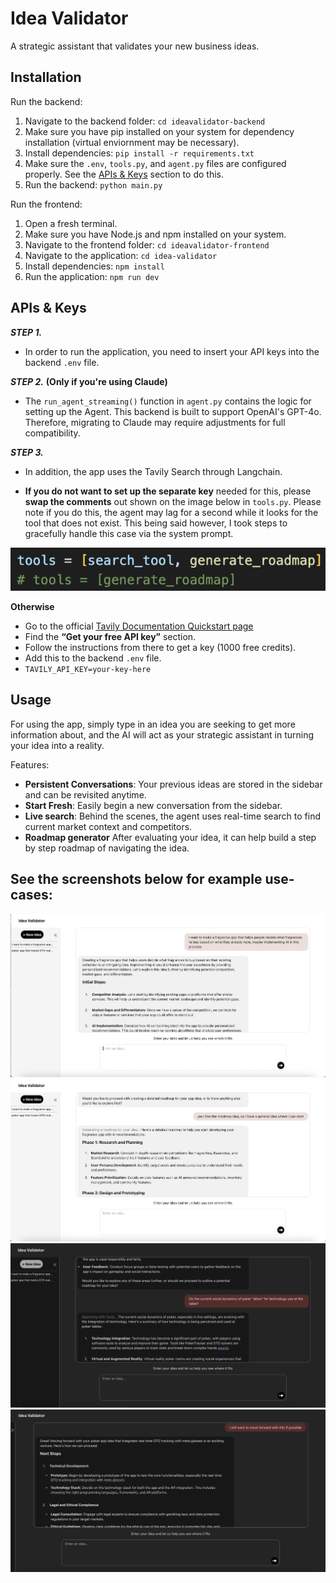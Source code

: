 # Idea Validator

A strategic assistant that validates your new business ideas.

## Installation

Run the backend:
1. Navigate to the backend folder: ```cd ideavalidator-backend```
2. Make sure you have pip installed on your system for dependency installation (virtual enviornment may be necessary).
3. Install dependencies:  ```pip install -r requirements.txt```
4. Make sure the ```.env```, ```tools.py```, and ```agent.py``` files are configured properly. See the [APIs & Keys](#apis--keys) section to do this.
5. Run the backend: ```python main.py```

Run the frontend:
1. Open a fresh terminal.
2. Make sure you have Node.js and npm installed on your system.
3. Navigate to the frontend folder: ```cd ideavalidator-frontend```
4. Navigate to the application: ```cd idea-validator```
5. Install dependencies: ```npm install```
6. Run the application: ```npm run dev```

## APIs & Keys 
***STEP 1.***

- In order to run the application, you need to insert your API keys into the backend ```.env``` file.

***STEP 2.*** **(Only if you're using Claude)** 

- The ```run_agent_streaming()``` function in ```agent.py``` contains the logic for setting up the Agent. This backend is built to support OpenAI's GPT-4o.
Therefore, migrating to Claude may require adjustments for full compatibility.

***STEP 3.***

- In addition, the app uses the Tavily Search through Langchain. 

- **If you do not want to set up the separate key** needed for this, please **swap the comments** out shown on the image below in ```tools.py```. Please note if you do this, the agent may lag for a second while it looks for the tool that does not exist. This being said however, I took steps to gracefully handle this case via the system prompt.

![App Demo image 1](IdeaValidator-Readme/assets/tools.png)

**Otherwise**
- Go to the official [Tavily Documentation Quickstart page](https://docs.tavily.com/documentation/quickstart)
- Find the **“Get your free API key”** section.
- Follow the instructions from there to get a key (1000 free credits).
- Add this to the backend ```.env``` file.
- ```TAVILY_API_KEY=your-key-here```



## Usage

For using the app, simply type in an idea you are seeking to get more information about, and 
the AI will act as your strategic assistant in turning your idea into a reality.

Features:
- **Persistent Conversations**: Your previous ideas are stored in the sidebar and can be revisited anytime.
- **Start Fresh**: Easily begin a new conversation from the sidebar.
- **Live search**: Behind the scenes, the agent uses real-time search to find current market context and competitors.
- **Roadmap generator** After evaluating your idea, it can help build a step by step roadmap of navigating the idea.

See the screenshots below for example use-cases:
---
![App Demo image 2](IdeaValidator-Readme/assets/fragrance2.png)
![App Demo image 3](IdeaValidator-Readme/assets/fragrance1.png)
![App Demo image 4](IdeaValidator-Readme/assets/poker2.png)
![App Demo image 5](IdeaValidator-Readme/assets/poker1.png)